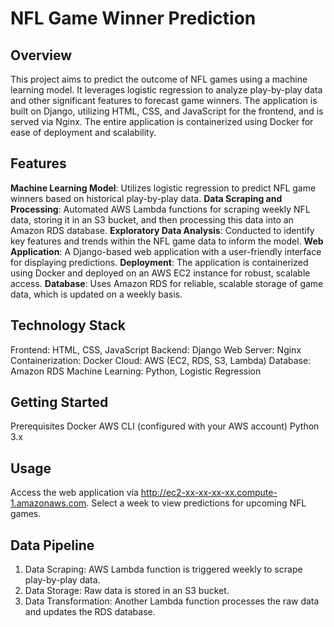 # NFL Game Winner Prediction

## Overview
This project aims to predict the outcome of NFL games using a machine learning model. It leverages logistic regression to analyze play-by-play data and other significant features to forecast game winners. The application is built on Django, utilizing HTML, CSS, and JavaScript for the frontend, and is served via Nginx. The entire application is containerized using Docker for ease of deployment and scalability.

## Features
**Machine Learning Model**: Utilizes logistic regression to predict NFL game winners based on historical play-by-play data.
**Data Scraping and Processing**: Automated AWS Lambda functions for scraping weekly NFL data, storing it in an S3 bucket, and then processing this data into an Amazon RDS database.
**Exploratory Data Analysis**: Conducted to identify key features and trends within the NFL game data to inform the model.
**Web Application**: A Django-based web application with a user-friendly interface for displaying predictions.
**Deployment**: The application is containerized using Docker and deployed on an AWS EC2 instance for robust, scalable access.
**Database**: Uses Amazon RDS for reliable, scalable storage of game data, which is updated on a weekly basis.

## Technology Stack
Frontend: HTML, CSS, JavaScript
Backend: Django
Web Server: Nginx
Containerization: Docker
Cloud: AWS (EC2, RDS, S3, Lambda)
Database: Amazon RDS
Machine Learning: Python, Logistic Regression

## Getting Started
Prerequisites
Docker
AWS CLI (configured with your AWS account)
Python 3.x

## Usage
Access the web application via http://ec2-xx-xx-xx-xx.compute-1.amazonaws.com.
Select a week to view predictions for upcoming NFL games.

## Data Pipeline
1. Data Scraping: AWS Lambda function is triggered weekly to scrape play-by-play data.
2. Data Storage: Raw data is stored in an S3 bucket.
3. Data Transformation: Another Lambda function processes the raw data and updates the RDS database.
